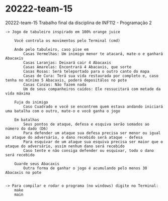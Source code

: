 # 20222-team-15
20222-team-15
Trabalho final da disciplina de INF112 - Programação 2

    -> Jogo de tabuleiro inspirado em 100% orange juice
        
        Você controla os movimentos pelo Terminal (cmd)

        Ande pelo tabuleiro, caso pise em
            Casas Vermelhas: Um inimigo menor te atacará, mate-o e ganhará Abacaxis
            Casas Laranjas: Deixará cair 4 Abacaxis
            Casas Amarelas: Encontrará 4 Abacaxis, que sorte
            Casas Rosas: Será teleportado para o outro canto do mapa
            Casas de Cura: Terá sua vida restaurada por completo e, caso tenha no mínimo 5 Abacaxis, poderá depositálos no pote
            Casas Cinzas: Não fazem nada
            Um de seus companheiros caídos: Ele ressucitará com metade da vida máxima
        
        Fuja do inimigo
            Caso Cuadrado e você se encontrem quem estava andando iniciará uma batalha com o outro, mate-o e você ganha o jogo
        
        Em batalhas
            Seus pontos de ataque, defesa e esquiva serão somados ao número do dado (D6)
            Para defender um ataque sua defesa precisa ser menor ou igual ao ataque do adversário, o dano recebido será ataque - defesa
            Para esquivar de um ataque sua esquiva precisa ser maior que o ataque do adversário, assim nenhum dano será recebido
            Caso tente e não consiga defender ou esquivar, todo o dano será recebido

        Guarde seus Abacaxis
            Outra forma de ganhar o jogo é acumulando pelo menos 30 Abacaxis no pote


    -> Para compilar e rodar o programa (no windows) digite no Terminal:
        make
        main

